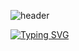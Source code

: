 ![header](https://capsule-render.vercel.app/api?type=waving&color=gradient&customColorList=10,11&height=300&section=header&text=yakcom&fontSize=80&fontAlignY=35&descAlignY=55&animation=fadeIn&desc=Ilya%20Miller&fontColor=c9d1d9)

<p aligment="center">
  <a href="https://git.io/typing-svg"><img src="https://readme-typing-svg.herokuapp.com?font=Fira+Code&duration=2000&pause=1000000&color=A67635&width=435&lines=Welcome+to+my+GitHub+profile" alt="Typing SVG" /></a>
</p>
